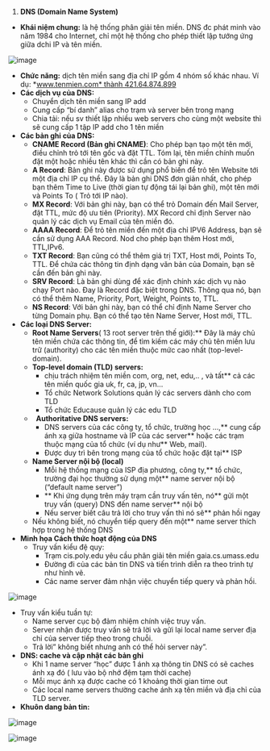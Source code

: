 ﻿1. **DNS (Domain Name System)**
- **Khái niệm chung:** là hệ thống phân giải tên miền. DNS đc phát minh vào năm 1984 cho Internet, chỉ một hệ thống cho phép thiết lập tướng ứng giữa dchi IP và tên miền.

![image](https://user-images.githubusercontent.com/95491130/180396433-5af8c7e5-29ee-454e-957d-d32c436182c5.png)

- **Chức năng:** dịch tên miền sang địa chỉ IP gồm 4 nhóm số khác nhau. Ví dụ: *www.tenmien.com* thành 421.64.874.899
- **Các dịch vụ của DNS:**
  - Chuyển dịch tên miền sang IP add
  - Cung cấp “bí danh” alias cho trạm và server bên trong mạng
  - Chia tải: nếu sv thiết lập nhiều web servers cho cùng một  website thì sẽ cung cấp 1 tập IP add cho 1 tên miền
- **Các bản ghi của DNS:**
  - **CNAME Record (Bản ghi CNAME)**: Cho phép bạn tạo một tên mới, điều chỉnh trỏ tới tên gốc và đặt TTL. Tóm lại, tên miền chính muốn đặt một hoặc nhiều tên khác thì cần có bản ghi này. 
  - **A Record**: Bản ghi này được sử dụng phổ biến để trỏ tên Website tới một địa chỉ IP cụ thể. Đây là bản ghi DNS đơn giản nhất, cho phép bạn thêm Time to Live (thời gian tự động tái lại bản ghi), một tên mới và Points To ( Trỏ tới IP nào).
  - **MX Record**: Với bản ghi này, bạn có thể trỏ Domain đến Mail Server, đặt TTL, mức độ ưu tiên (Priority). MX Record chỉ định Server nào quản lý các dịch vụ Email của tên miền đó.
  - **AAAA Record**: Để trỏ tên miền đến một địa chỉ IPV6 Address, bạn sẽ cần sử dụng AAA Record. Nod cho phép bạn thêm Host mới, TTL,IPv6.
  - **TXT Record**: Bạn cũng có thể thêm giá trị TXT, Host mới, Points To, TTL. Để chứa các thông tin định dạng văn bản của Domain, bạn sẽ cần đến bản ghi này.
  - **SRV Record**: Là bản ghi dùng để xác định chính xác dịch vụ nào chạy Port nào. Đay là Record đặc biệt trong DNS. Thông qua nó, bạn có thể thêm Name, Priority, Port, Weight, Points to, TTL.
  - **NS Record**: Với bản ghi này, bạn có thể chỉ định Name Server cho từng Domain phụ. Bạn có thể tạo tên Name Server, Host mới, TTL.
- **Các loại DNS Server:**
  - **Root Name Servers**( 13 root server trên thế giới):** Đây là máy chủ tên miền chứa các thông tin, để tìm kiếm các máy chủ tên miền lưu trữ (authority) cho các tên miền thuộc mức cao nhất (top-level-domain).
  - **Top-level domain (TLD) servers:**
    - chịu trách nhiệm tên miền com, org, net, edu,.. , và tất**
      cả các tên miền quốc gia uk, fr, ca, jp, vn…
    - Tổ chức Network Solutions quản lý các servers dành cho com TLD
    - Tổ chức Educause quản lý các edu TLD
  - ` `**Authoritative DNS servers:**
    - DNS servers của các công ty, tổ chức, trường học …,**
      cung cấp ánh xạ giữa hostname và IP của các server**
      hoặc các trạm thuộc mạng của tổ chức (ví dụ như**
      Web, mail).
    - Được duy trì bên trong mạng của tổ chức hoặc đặt tại** ISP
  - **Name Server nội bộ (local)**
    - Mỗi hệ thống mạng của ISP địa phương, công ty,**
      tổ chức, trường đại học thường sử dụng một**
      name server nội bộ (“default name server”)
    - ** Khi ứng dụng trên máy trạm cần truy vấn tên, nó**
      gửi một truy vấn (query) DNS đến name server**
      nội bộ
    - Nếu server biết câu trả lời cho truy vấn thì nó sẽ**
      phản hồi ngay
  - Nếu không biết, nó chuyển tiếp query đến một**
    name server thích hợp trong hệ thống DNS
- **Minh họa Cách thức hoạt động của DNS**
  - Truy vấn kiểu đệ quy:
    - Trạm cis.poly.edu yêu cầu phân giải tên miền gaia.cs.umass.edu
    - Đường đi của các bản tin DNS và tiến trình diễn ra theo trình tự như hình vẽ.
    - Các name server đảm nhận việc chuyển tiếp query và phản hồi.

![image](https://user-images.githubusercontent.com/95491130/180396519-5f465be0-ccce-43b8-8c9d-a015c347fdaa.png)

- Truy vấn kiểu tuần tự: 
  - Name server cục bộ đảm nhiệm chính việc truy vấn.
  - Server nhận được truy vấn sẽ trả lời và gửi lại local name server địa chỉ của server tiếp theo trong chuỗi.
  - Trả lời” không biết nhưng anh có thể hỏi server này”.
- **DNS: cache và cập nhật các bản ghi**
  - Khi 1 name server “học” được 1 ánh xạ thông tin DNS có sẽ caches ánh xạ đó ( lưu vào bộ nhớ đệm tạm thời cache)
  - Mỗi mục ánh xạ được cache có 1 khoảng thời gian time out
  - Các local name servers thường cache ánh xạ tên miền và địa chỉ của TLD server.
- **Khuôn dang bản tin:**

![image](https://user-images.githubusercontent.com/95491130/180396548-a15b41ca-f810-4a37-8e51-a0a802ab2a3e.png)

![image](https://user-images.githubusercontent.com/95491130/180396562-ff97c3eb-370e-42d1-a28c-db1e2a58a8bf.png)




